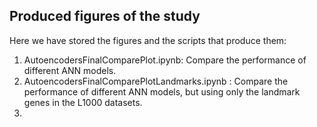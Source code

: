 ## Produced figures of the study
Here we have stored the figures and the scripts that produce them:
1. AutoencodersFinalComparePlot.ipynb: Compare the performance of different ANN models.
2. AutoencodersFinalComparePlotLandmarks.ipynb : Compare the performance of different ANN models, but using only the landmark genes in the L1000 datasets.
3. 